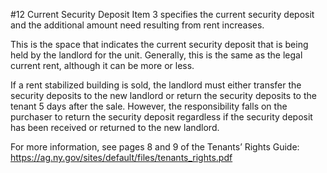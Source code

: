 #12 Current Security Deposit
Item 3 specifies the current security deposit and the additional amount need resulting from rent increases. 

This is the space that indicates the current security deposit that is being held by the landlord for the unit. Generally, this is the same as the legal current rent, although it can be more or less. 

If a rent stabilized building is sold, the landlord must either transfer the security deposits to the new landlord or return the security deposits to the tenant 5 days after the sale. However, the responsibility falls on the purchaser to return the security deposit regardless if the security deposit has been received or returned to the new landlord. 

For more information, see pages 8 and 9 of the Tenants’ Rights Guide: https://ag.ny.gov/sites/default/files/tenants_rights.pdf